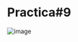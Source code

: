 # Practica#9
![image](https://github.com/Francisco890890/Practica9/assets/147675133/0f6e0ba9-3825-4d60-8f88-a667fb99deb5)

